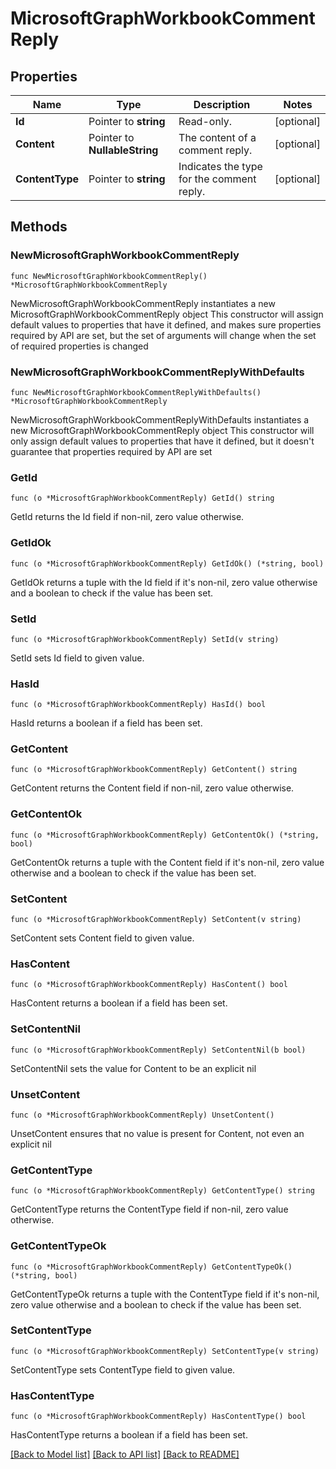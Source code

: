 # MicrosoftGraphWorkbookCommentReply

## Properties

Name | Type | Description | Notes
------------ | ------------- | ------------- | -------------
**Id** | Pointer to **string** | Read-only. | [optional] 
**Content** | Pointer to **NullableString** | The content of a comment reply. | [optional] 
**ContentType** | Pointer to **string** | Indicates the type for the comment reply. | [optional] 

## Methods

### NewMicrosoftGraphWorkbookCommentReply

`func NewMicrosoftGraphWorkbookCommentReply() *MicrosoftGraphWorkbookCommentReply`

NewMicrosoftGraphWorkbookCommentReply instantiates a new MicrosoftGraphWorkbookCommentReply object
This constructor will assign default values to properties that have it defined,
and makes sure properties required by API are set, but the set of arguments
will change when the set of required properties is changed

### NewMicrosoftGraphWorkbookCommentReplyWithDefaults

`func NewMicrosoftGraphWorkbookCommentReplyWithDefaults() *MicrosoftGraphWorkbookCommentReply`

NewMicrosoftGraphWorkbookCommentReplyWithDefaults instantiates a new MicrosoftGraphWorkbookCommentReply object
This constructor will only assign default values to properties that have it defined,
but it doesn't guarantee that properties required by API are set

### GetId

`func (o *MicrosoftGraphWorkbookCommentReply) GetId() string`

GetId returns the Id field if non-nil, zero value otherwise.

### GetIdOk

`func (o *MicrosoftGraphWorkbookCommentReply) GetIdOk() (*string, bool)`

GetIdOk returns a tuple with the Id field if it's non-nil, zero value otherwise
and a boolean to check if the value has been set.

### SetId

`func (o *MicrosoftGraphWorkbookCommentReply) SetId(v string)`

SetId sets Id field to given value.

### HasId

`func (o *MicrosoftGraphWorkbookCommentReply) HasId() bool`

HasId returns a boolean if a field has been set.

### GetContent

`func (o *MicrosoftGraphWorkbookCommentReply) GetContent() string`

GetContent returns the Content field if non-nil, zero value otherwise.

### GetContentOk

`func (o *MicrosoftGraphWorkbookCommentReply) GetContentOk() (*string, bool)`

GetContentOk returns a tuple with the Content field if it's non-nil, zero value otherwise
and a boolean to check if the value has been set.

### SetContent

`func (o *MicrosoftGraphWorkbookCommentReply) SetContent(v string)`

SetContent sets Content field to given value.

### HasContent

`func (o *MicrosoftGraphWorkbookCommentReply) HasContent() bool`

HasContent returns a boolean if a field has been set.

### SetContentNil

`func (o *MicrosoftGraphWorkbookCommentReply) SetContentNil(b bool)`

 SetContentNil sets the value for Content to be an explicit nil

### UnsetContent
`func (o *MicrosoftGraphWorkbookCommentReply) UnsetContent()`

UnsetContent ensures that no value is present for Content, not even an explicit nil
### GetContentType

`func (o *MicrosoftGraphWorkbookCommentReply) GetContentType() string`

GetContentType returns the ContentType field if non-nil, zero value otherwise.

### GetContentTypeOk

`func (o *MicrosoftGraphWorkbookCommentReply) GetContentTypeOk() (*string, bool)`

GetContentTypeOk returns a tuple with the ContentType field if it's non-nil, zero value otherwise
and a boolean to check if the value has been set.

### SetContentType

`func (o *MicrosoftGraphWorkbookCommentReply) SetContentType(v string)`

SetContentType sets ContentType field to given value.

### HasContentType

`func (o *MicrosoftGraphWorkbookCommentReply) HasContentType() bool`

HasContentType returns a boolean if a field has been set.


[[Back to Model list]](../README.md#documentation-for-models) [[Back to API list]](../README.md#documentation-for-api-endpoints) [[Back to README]](../README.md)


